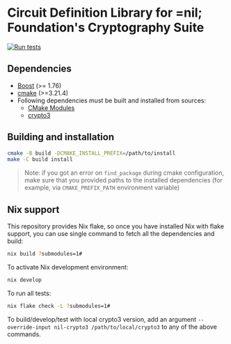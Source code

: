 # Circuit Definition Library for =nil; Foundation's Cryptography Suite

[![Run tests](https://github.com/NilFoundation/zkllvm-blueprint/actions/workflows/run_tests.yml/badge.svg)](https://github.com/NilFoundation/zkllvm-blueprint/actions/workflows/run_tests.yml)

## Dependencies

- [Boost](https://boost.org) (>= 1.76)
- [cmake](https://cmake.org/) (>=3.21.4)
- Following dependencies must be built and installed from sources:
  - [CMake Modules](https://github.com/BoostCMake/cmake_modules.git)
  - [crypto3](https://github.com/nilfoundation/crypto3.git)

## Building and installation

```bash
cmake -B build -DCMAKE_INSTALL_PREFIX=/path/to/install
make -C build install
```

> Note: if you got an error on `find_package` during cmake configuration, make sure that you provided paths to the installed dependencies (for example, via `CMAKE_PREFIX_PATH` environment variable)

## Nix support
This repository provides Nix flake, so once you have installed Nix with flake support, you can use single command to fetch all the dependencies and build:

```bash
nix build ?submodules=1#
```

To activate Nix development environment:

```bash
nix develop
```

To run all tests:

```bash
nix flake check -L ?submodules=1#
```

To build/develop/test with local crypto3 version, add an argument `--override-input nil-crypto3 /path/to/local/crypto3` to any of the above commands.
